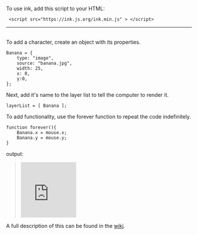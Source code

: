 To use ink, add this script to your HTML:

     <script src="https://ink.js.org/ink.min.js" > </script>

<hr><br>
To add a character, create an object with its properties.

    Banana = {
    	type: "image",
		source: "banana.jpg",
 		width: 25,
 		x: 0,
 		y:0,
    };

      
Next, add it's name to the layer list to tell the computer to render it.

    layerList = [ Banana ];

To add functionality, use the forever function to repeat the code indefinitely.

	function forever(){
		Banana.x = mouse.x;
		Banana.y = mouse.y;
	}
     
output:

> <a href="https://coolprofessor.github.io/ink.js/demo/"><img style="visibility: hidden" src="https://coolprofessor.github.io/ink.js/demo/banana.gif" width="150" /></a><embed style="position: relative; left: -150px; overflow: hidden;" width=150 src="https://ink.js.org/demo" />


A full description of this can be found in the [wiki](https://github.com/coolprofessor/ink.js/wiki#welcome-to-the-inkjs-wiki).
